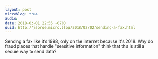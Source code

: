 ```yaml
---
layout: post
microblog: true
audio: 
date: 2018-02-01 22:55 -0700
guid: http://jsorge.micro.blog/2018/02/02/sending-a-fax.html
---
```

Sending a fax like it’s 1998, only on the internet because it's 2018. Why do fraud places that handle "sensitive information" think that this is still a secure way to send data?
